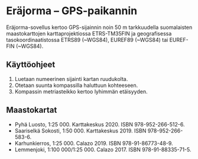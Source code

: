 # Eräjorma – GPS-paikannin

Eräjorma-sovellus kertoo GPS-sijainnin noin 50 m tarkkuudella suomalaisten maastokarttojen karttaprojektiossa ETRS-TM35FIN ja geografisessa tasokoordinaatistossa ETRS89 (~WGS84), EUREF89 (~WGS84) tai EUREF-FIN (~WGS84).

## Käyttöohjeet

1. Luetaan numeerinen sijainti kartan ruudukolta.
2. Otetaan suunta kompassilla haluttuun kohteeseen.
3. Kompassin metriasteikko kertoo lyhimmän etäisyyden.

## Maastokartat
- Pyhä Luosto, 1:25 000. Karttakeskus 2020. ISBN 978-952-266-512-6.
- Saariselkä Sokosti, 1:50 000. Karttakeskus 2019. ISBN 978-952-266-583-6.
- Karhunkierros, 1:25 000. Calazo 2019. ISBN 978-91-86773-48-9.
- Lemmenjoki, 1:100 000/1:25 000. Calazo 2017. ISBN 978-91-88335-71-5.